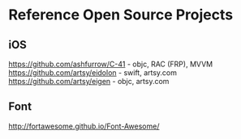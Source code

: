 # Reference Open Source Projects

## iOS
https://github.com/ashfurrow/C-41 - objc, RAC (FRP), MVVM
https://github.com/artsy/eidolon  - swift, artsy.com
https://github.com/artsy/eigen - objc, artsy.com

## Font
http://fortawesome.github.io/Font-Awesome/